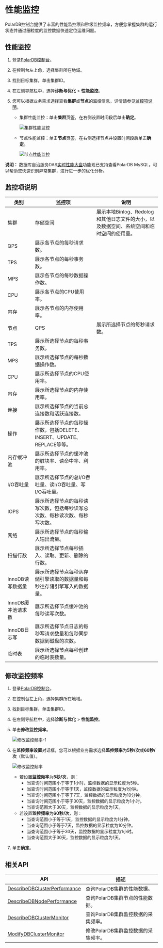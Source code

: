 # 性能监控

PolarDB控制台提供了丰富的性能监控项和秒级监控频率，方便您掌握集群的运行状态并通过细粒度的监控数据快速定位运维问题。

## 性能监控

1.  登录[PolarDB控制台](https://polardb.console.aliyun.com/)。

2.  在控制台左上角，选择集群所在地域。

3.  找到目标集群，单击集群ID。

4.  在左侧导航栏中，选择**诊断与优化** \> **性能监控**。

5.  您可以根据业务需求选择查看**集群**或**节点**的监控信息，详情请参见[监控项说明](#section_ab1_kij_u21)。

    -   集群性能监控：单击**集群**页签，在右侧设置时间段后单击**确定**。

        ![集群性能监控](https://static-aliyun-doc.oss-cn-hangzhou.aliyuncs.com/assets/img/zh-CN/8340359951/p34680.png)

    -   节点性能监控：单击**节点**页签，在右侧选择节点并设置时间段后单击**确定**。

        ![节点性能监控](https://static-aliyun-doc.oss-cn-hangzhou.aliyuncs.com/assets/img/zh-CN/8340359951/p34681.png)


**说明：** 数据库自治服务DAS[实时性能大盘](https://hdm.console.aliyun.com/#/dashboard/convoy)功能现已支持查看PolarDB MySQL，可以帮助您快速识别异常集群，进行进一步的优化分析。

## 监控项说明

|类别|监控项|说明|
|--|---|--|
|集群|存储空间|展示本地Binlog、Redolog和其他日志文件的大小，以及数据空间、系统空间和临时空间的使用量。|
|QPS|展示各节点的每秒请求数。|
|TPS|展示各节点的每秒事务数。|
|MPS|展示各节点的每秒数据操作数。|
|CPU|展示各节点的CPU使用率。|
|内存|展示各节点的内存使用率。|
|节点|QPS|展示所选择节点的每秒请求数。|
|TPS|展示所选择节点的每秒事务数。|
|MPS|展示所选择节点的每秒数据操作数。|
|CPU|展示所选择节点的CPU使用率。|
|内存|展示所选择节点的内存使用率。|
|连接|展示所选择节点的当前总连接数和活跃连接数。|
|操作|展示所选择节点的每秒操作数，包括DELETE、INSERT、UPDATE、REPLACE等等。|
|内存缓冲池|展示所选择节点的缓冲池的脏块率、读命中率、利用率。|
|I/O吞吐量|展示所选择节点的总I/O吞吐量、读I/O吞吐量、写I/O吞吐量。|
|IOPS|展示所选择节点的每秒读写次数，包括每秒读写总次数、每秒读次数、每秒写次数。|
|网络|展示所选择节点的每秒输入输出流量。|
|扫描行数|展示所选择节点每秒插入、读取、更新、删除的行数。|
|InnoDB读写数据量|展示所选择节点每秒从存储引擎读取的数据量和每秒往存储引擎写入的数据量。|
|InnoDB缓冲池请求数|展示所选择节点缓冲池的每秒读写次数。|
|InnoDB日志写|展示所选择节点日志的每秒写请求数量和每秒同步数据到磁盘的次数。|
|临时表|展示所选择节点每秒创建的临时表数量。|

## 修改监控频率

1.  登录[PolarDB控制台](https://polardb.console.aliyun.com/)。

2.  在控制台左上角，选择集群所在地域。

3.  找到目标集群，单击集群ID。

4.  在左侧导航栏中，选择**诊断与优化** \> **性能监控**。

5.  单击**修改监控频率**。

    ![修改监控频率-1](https://static-aliyun-doc.oss-cn-hangzhou.aliyuncs.com/assets/img/zh-CN/8340359951/p95368.png)

6.  在**监控频率设置**对话框，您可以根据业务需求选择**监控频率**为**5秒/次**或**60秒/次**（默认值）。

    ![修改监控频率](https://static-aliyun-doc.oss-cn-hangzhou.aliyuncs.com/assets/img/zh-CN/9340359951/p95366.png)

    -   若设置**监控频率**为**5秒/次**，则：
        -   当查询时间范围小于等于1小时，监控数据的显示粒度为5秒。
        -   当查询时间范围小于等于1天，监控数据的显示粒度为1分钟。
        -   当查询时间范围小于等于7天，监控数据的显示粒度为10分钟。
        -   当查询时间范围小于等于30天，监控数据的显示粒度为1小时。
        -   当查询范围大于30天，监控数据的显示粒度为1天。
    -   若设置**监控频率**为**60秒/次**，则：
        -   当查询范围小于等于1天，监控数据的显示粒度为1分钟。
        -   当查询范围小于等于7天，监控数据的显示粒度为10分钟。
        -   当查询范围小于等于30天，监控数据的显示粒度为1小时。
        -   当查询范围大于30天，监控数据的显示粒度为1天。
7.  单击**确定**。


## 相关API

|API|描述|
|---|--|
|[DescribeDBClusterPerformance](/intl.zh-CN/API参考/监控/DescribeDBClusterPerformance.md)|查询PolarDB集群的性能数据。|
|[DescribeDBNodePerformance](/intl.zh-CN/API参考/监控/DescribeDBNodePerformance.md)|查询PolarDB集群节点的性能数据。|
|[DescribeDBClusterMonitor](/intl.zh-CN/API参考/监控/DescribeDBClusterMonitor.md)|查询PolarDB集群监控数据的采集频率。|
|[ModifyDBClusterMonitor](/intl.zh-CN/API参考/监控/ModifyDBClusterMonitor.md)|修改PolarDB集群监控数据的采集频率。|

